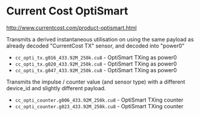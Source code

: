 # Current Cost OptiSmart

http://www.currentcost.com/product-optismart.html

Transmits a derived instantaneous utilisation on using the same payload as 
already decoded "CurrentCost TX" sensor, and decoded into "power0"

- `cc_opti_tx.g016_433.92M_250k.cu8` - OptiSmart TXing as power0
- `cc_opti_tx.g020_433.92M_250k.cu8` - OptiSmart TXing as power0
- `cc_opti_tx.g047_433.92M_250k.cu8` - OptiSmart TXing as power0

Transmits the impulse / counter value (and sensor type) with a different 
device_id and slightly different payload.

- `cc_opti_counter.g006_433.92M_250k.cu8` - OptiSmart TXing counter
- `cc_opti_counter.g023_433.92M_250k.cu8` - OptiSmart TXing counter


